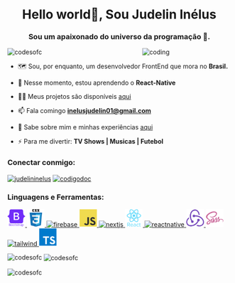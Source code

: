 
<h1 align="center">Hello world👋, Sou Judelin Inélus</h1>
<h3 align="center">Sou um apaixonado do universo da programação 🔭.</h3>
<img align="right" alt="coding" width="200" src="https://github.com/codesofC/codesofC/assets/76754023/d9ffba6e-dbdd-4c03-9283-136f3174688b" />

<p align="left"> <img src="https://komarev.com/ghpvc/?username=codesofc&label=Profile%20views&color=0e75b6&style=flat" alt="codesofc" /> </p>

- 🗺 Sou, por enquanto, um desenvolvedor FrontEnd que mora no **Brasil.**

- 🌱 Nesse momento, estou aprendendo o **React-Native**

- 👨‍💻 Meus projetos são disponíveis [aqui](https://shareit-silk.vercel.app)

- 📫 Fala comingo **inelusjudelin01@gmail.com**

- 📄 Sabe sobre mim e minhas experiências [aqui](https://www.judelininelus.com/)

- ⚡ Para me divertir: **TV Shows | Musicas | Futebol**

<h3 align="left">Conectar conmigo:</h3>
<p align="left">
<a href="https://linkedin.com/in/judelininelus" target="blank"><img align="center" src="https://raw.githubusercontent.com/rahuldkjain/github-profile-readme-generator/master/src/images/icons/Social/linked-in-alt.svg" alt="judelininelus" height="30" width="40" /></a>
<a href="https://www.youtube.com/@codigodoc" target="blank"><img align="center" src="https://raw.githubusercontent.com/rahuldkjain/github-profile-readme-generator/master/src/images/icons/Social/youtube.svg" alt="codigodoc" height="30" width="40" /></a>
</p>

<h3 align="left">Linguagens e Ferramentas:</h3>
<p align="left"> <a href="https://getbootstrap.com" target="_blank" rel="noreferrer"> <img src="https://raw.githubusercontent.com/devicons/devicon/master/icons/bootstrap/bootstrap-plain-wordmark.svg" alt="bootstrap" width="40" height="40"/> </a> <a href="https://www.w3schools.com/css/" target="_blank" rel="noreferrer"> <img src="https://raw.githubusercontent.com/devicons/devicon/master/icons/css3/css3-original-wordmark.svg" alt="css3" width="40" height="40"/> </a> <a href="https://firebase.google.com/" target="_blank" rel="noreferrer"> <img src="https://www.vectorlogo.zone/logos/firebase/firebase-icon.svg" alt="firebase" width="40" height="40"/> </a> <a href="https://developer.mozilla.org/en-US/docs/Web/JavaScript" target="_blank" rel="noreferrer"> <img src="https://raw.githubusercontent.com/devicons/devicon/master/icons/javascript/javascript-original.svg" alt="javascript" width="40" height="40"/> </a> <a href="https://nextjs.org/" target="_blank" rel="noreferrer"> <img src="https://cdn.worldvectorlogo.com/logos/nextjs-2.svg" alt="nextjs" width="40" height="40"/> </a> <a href="https://reactjs.org/" target="_blank" rel="noreferrer"> <img src="https://raw.githubusercontent.com/devicons/devicon/master/icons/react/react-original-wordmark.svg" alt="react" width="40" height="40"/> </a> <a href="https://reactnative.dev/" target="_blank" rel="noreferrer"> <img src="https://reactnative.dev/img/header_logo.svg" alt="reactnative" width="40" height="40"/> </a> <a href="https://redux.js.org" target="_blank" rel="noreferrer"> <img src="https://raw.githubusercontent.com/devicons/devicon/master/icons/redux/redux-original.svg" alt="redux" width="40" height="40"/> </a> <a href="https://sass-lang.com" target="_blank" rel="noreferrer"> <img src="https://raw.githubusercontent.com/devicons/devicon/master/icons/sass/sass-original.svg" alt="sass" width="40" height="40"/> </a> <a href="https://tailwindcss.com/" target="_blank" rel="noreferrer"> <img src="https://www.vectorlogo.zone/logos/tailwindcss/tailwindcss-icon.svg" alt="tailwind" width="40" height="40"/> </a> <a href="https://www.typescriptlang.org/" target="_blank" rel="noreferrer"> <img src="https://raw.githubusercontent.com/devicons/devicon/master/icons/typescript/typescript-original.svg" alt="typescript" width="40" height="40"/> </a> </p>



<p><img align="left" src="https://github-readme-stats.vercel.app/api/top-langs?username=codesofc&show_icons=true&locale=en&layout=compact" alt="codesofc" /></p>

<p>&nbsp;<img align="center" src="https://github-readme-stats.vercel.app/api?username=codesofc&show_icons=true&locale=en" alt="codesofc" /></p>

<p><img align="center" src="https://github-readme-streak-stats.herokuapp.com/?user=codesofc&" alt="codesofc" /></p>

